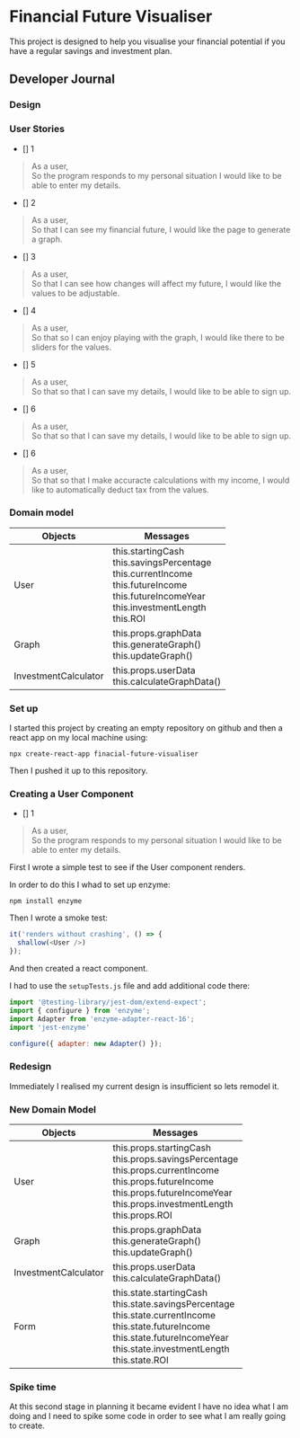 # Financial Future Visualiser

This project is designed to help you visualise your financial potential if you have a regular savings and investment plan.

## Developer Journal

### Design

### User Stories

- [] 1

> As a user,  
> So the program responds to my personal situation
> I would like to be able to enter my details.

- [] 2

> As a user,  
> So that I can see my financial future,
> I would like the page to generate a graph.

- [] 3

> As a user,  
> So that I can see how changes will affect my future,
> I would like the values to be adjustable.

- [] 4

> As a user,  
> So that so I can enjoy playing with the graph,
> I would like there to be sliders for the values.

- [] 5

> As a user,  
> So that so that I can save my details,
> I would like to be able to sign up.

- [] 6

> As a user,  
> So that so that I can save my details,
> I would like to be able to sign up.

- [] 6

> As a user,  
> So that so that I make accuracte calculations with my income,
> I would like to automatically deduct tax from the values.

### Domain model

| Objects | Messages |
|---------|----------|
| User | this.startingCash <br> this.savingsPercentage <br> this.currentIncome <br> this.futureIncome <br> this.futureIncomeYear <br> this.investmentLength <br> this.ROI |
| Graph | this.props.graphData<br> this.generateGraph()<br> this.updateGraph() |
| InvestmentCalculator | this.props.userData <br> this.calculateGraphData() |

### Set up

I started this project by creating an empty repository on github and then a react app on my local machine using:
```
npx create-react-app finacial-future-visualiser
```
Then I pushed it up to this repository.

### Creating a User Component

- [] 1

> As a user,  
> So the program responds to my personal situation
> I would like to be able to enter my details.

First I wrote a simple test to see if the User component renders.

In order to do this I whad to set up enzyme:
```
npm install enzyme
```
Then I wrote a smoke test:
```JavaScript
it('renders without crashing', () => {
  shallow(<User />)
});
```
And then created a react component.

I had to use the ```setupTests.js``` file and add additional code there:

```JavaScript
import '@testing-library/jest-dom/extend-expect';
import { configure } from 'enzyme';
import Adapter from 'enzyme-adapter-react-16';
import 'jest-enzyme'

configure({ adapter: new Adapter() });
```

### Redesign

Immediately I realised my current design is insufficient so lets remodel it.

### New Domain Model

| Objects | Messages |
|---------|----------|
| User | this.props.startingCash <br> this.props.savingsPercentage <br> this.props.currentIncome <br> this.props.futureIncome <br> this.props.futureIncomeYear <br> this.props.investmentLength <br> this.props.ROI |
| Graph | this.props.graphData<br> this.generateGraph()<br> this.updateGraph() |
| InvestmentCalculator | this.props.userData <br> this.calculateGraphData() |
| Form | this.state.startingCash <br> this.state.savingsPercentage <br> this.state.currentIncome <br> this.state.futureIncome <br> this.state.futureIncomeYear <br> this.state.investmentLength <br> this.state.ROI |

### Spike time

At this second stage in planning it became evident I have no idea what I am doing and I need to spike some code in order to see what I am really going to create.